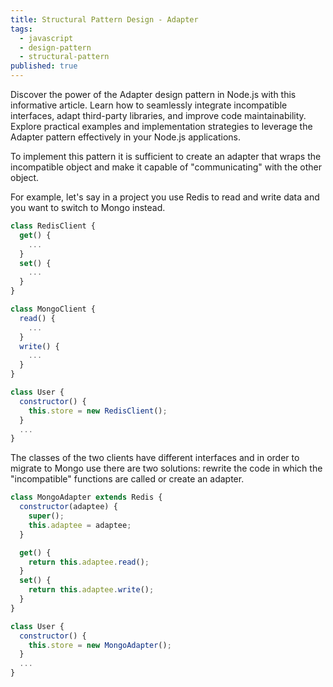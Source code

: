 ```yaml
---
title: Structural Pattern Design - Adapter
tags:
  - javascript
  - design-pattern
  - structural-pattern
published: true
---
```


Discover the power of the Adapter design pattern in Node.js with this informative article. Learn how to seamlessly integrate incompatible interfaces, adapt third-party libraries, and improve code maintainability. Explore practical examples and implementation strategies to leverage the Adapter pattern effectively in your Node.js applications.

<!--more-->

To implement this pattern it is sufficient to create an adapter that wraps the incompatible object and make it capable of "communicating" with the other object.

For example, let's say in a project you use Redis to read and write data and you want to switch to Mongo instead.

```javascript
class RedisClient {
  get() {
    ...
  }
  set() {
    ...
  }
}

class MongoClient {
  read() {
    ...
  }
  write() {
    ...
  }
}

class User {
  constructor() {
    this.store = new RedisClient();
  }
  ...
}
```

The classes of the two clients have different interfaces and in order to migrate to Mongo use there are two solutions: rewrite the code in which the "incompatible" functions are called or create an adapter.

```javascript
class MongoAdapter extends Redis {
  constructor(adaptee) {
    super();
    this.adaptee = adaptee;
  }

  get() {
    return this.adaptee.read();
  }
  set() {
    return this.adaptee.write();
  }
}

class User {
  constructor() {
    this.store = new MongoAdapter();
  }
  ...
}
```
